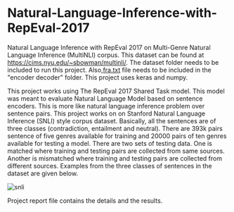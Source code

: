 # Natural-Language-Inference-with-RepEval-2017
Natural Language Inference with RepEval 2017 on Multi-Genre Natural Language Inference (MultiNLI) corpus. This dataset can be found at https://cims.nyu.edu/~sbowman/multinli/. The dataset folder needs to be included to run this project. Also,[fra.txt](https://github.com/utpalkumar55/Natural-Language-Inference-with-RepEval-2017/files/7794688/fra.txt) file needs to be included in the "encoder decoder" folder. This project uses keras and numpy.

This project works using The RepEval 2017 Shared Task model. This model was meant to evaluate Natural Language Model based on sentence encoders. This is more like natural language inference problem over sentence pairs. This project works on on Stanford Natural Language Inference (SNLI) style corpus dataset. Basically, all the sentences are of three classes (contradiction, entailment and neutral). There are 393k pairs sentence of five genres available for training and 20000 pairs of ten genres available for testing a model. There are two sets of testing data. One is matched where training and testing pairs are collected from same sources. Another is mismatched where training and testing pairs are collected from different sources. Examples from the three classes of sentences in the dataset are given below.

![snli](https://user-images.githubusercontent.com/3108754/147729742-25b80ce0-aad5-444e-8854-2822803b5350.JPG)

Project report file contains the details and the results.

